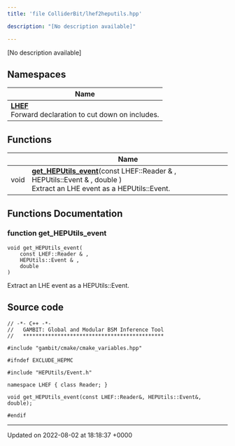 ```yaml
---
title: 'file ColliderBit/lhef2heputils.hpp'

description: "[No description available]"

---
```







[No description available]

## Namespaces

| Name           |
| -------------- |
| **[LHEF](/documentation/code/main/namespaces/namespacelhef/)** <br>Forward declaration to cut down on includes.  |

## Functions

|                | Name           |
| -------------- | -------------- |
| void | **[get_HEPUtils_event](/documentation/code/main/files/lhef2heputils_8hpp/#function-get-heputils-event)**(const LHEF::Reader & , HEPUtils::Event & , double )<br>Extract an LHE event as a HEPUtils::Event.  |


## Functions Documentation

### function get_HEPUtils_event

```
void get_HEPUtils_event(
    const LHEF::Reader & ,
    HEPUtils::Event & ,
    double 
)
```

Extract an LHE event as a HEPUtils::Event. 



## Source code

```
// -*- C++ -*-
//   GAMBIT: Global and Modular BSM Inference Tool
//   *********************************************

#include "gambit/cmake/cmake_variables.hpp"

#ifndef EXCLUDE_HEPMC

#include "HEPUtils/Event.h"

namespace LHEF { class Reader; }

void get_HEPUtils_event(const LHEF::Reader&, HEPUtils::Event&, double);

#endif
```


-------------------------------

Updated on 2022-08-02 at 18:18:37 +0000
